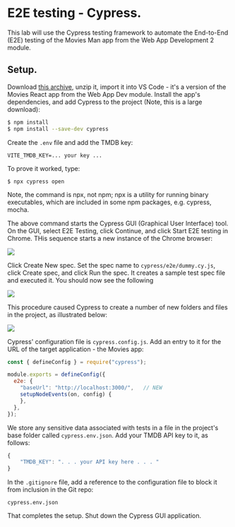 # E2E testing - Cypress.

This lab will use the Cypress testing framework to automate the End-to-End (E2E) testing of the Movies Man app from the Web App Development 2 module.

## Setup.

Download [this archive][start], unzip it, import it into VS Code - it's a version of the Movies React app from the Web App Dev module. Install the app's dependencies, and add Cypress to the project (Note, this is a large download):
~~~bash
$ npm install
$ npm install --save-dev cypress 
~~~
Create the `.env` file and add the TMDB key:
~~~
VITE_TMDB_KEY=... your key ...
~~~

To prove it worked, type:
~~~
$ npx cypress open         
~~~
Note, the command is npx, not npm; npx is a utility for running binary executables, which are included in some npm packages, e.g. cypress, mocha.

The above command starts the Cypress GUI (Graphical User Interface) tool. On the GUI, select E2E Testing, click Continue, and click Start E2E testing in Chrome. THis sequence starts a new instance of the Chrome browser:

![][gui]

Click Create New spec. Set the spec name to `cypress/e2e/dummy.cy.js`, click Create spec, and click Run the spec. It creates a sample test spec file and executed it. You should now see the following

![][success]

This procedure caused Cypress to create a number of new folders and files in the project, as illustrated below:

![][files]

Cypress' configuration file is `cypress.config.js`. Add an entry to it for the URL of the target application - the Movies app:
~~~js
const { defineConfig } = require("cypress");

module.exports = defineConfig({
  e2e: {
    "baseUrl": "http://localhost:3000/",   // NEW
    setupNodeEvents(on, config) {
    },
  },
});
~~~
We store any sensitive data associated with tests in a file in the project's base folder called `cypress.env.json`. Add your TMDB API key to it, as follows:

~~~js
{
    "TMDB_KEY": ". . . your API key here . . . "
}
~~~
In the `.gitignore` file, add a reference to the configuration file to block it from inclusion in the Git repo:

~~~
cypress.env.json
~~~ 
That completes the setup. Shut down the Cypress GUI application.

[gui]: ./img/gui.png
[files]: ./img/files.png
[success]: ./img/success.png
[start]: ./img/start.zip